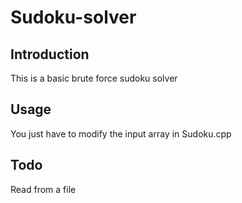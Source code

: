 # Sudoku-solver

## Introduction

This is a basic brute force sudoku solver

## Usage

You just have to modify the input array in Sudoku.cpp

## Todo

Read from a file